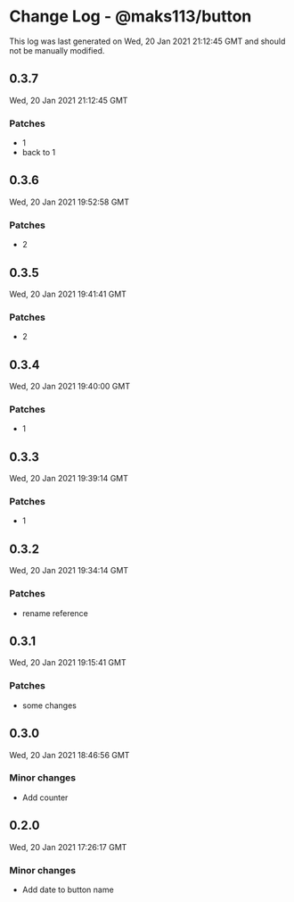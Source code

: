 # Change Log - @maks113/button

This log was last generated on Wed, 20 Jan 2021 21:12:45 GMT and should not be manually modified.

## 0.3.7
Wed, 20 Jan 2021 21:12:45 GMT

### Patches

- 1
- back to 1

## 0.3.6
Wed, 20 Jan 2021 19:52:58 GMT

### Patches

- 2

## 0.3.5
Wed, 20 Jan 2021 19:41:41 GMT

### Patches

- 2

## 0.3.4
Wed, 20 Jan 2021 19:40:00 GMT

### Patches

- 1

## 0.3.3
Wed, 20 Jan 2021 19:39:14 GMT

### Patches

- 1

## 0.3.2
Wed, 20 Jan 2021 19:34:14 GMT

### Patches

- rename reference

## 0.3.1
Wed, 20 Jan 2021 19:15:41 GMT

### Patches

- some changes

## 0.3.0
Wed, 20 Jan 2021 18:46:56 GMT

### Minor changes

- Add counter

## 0.2.0
Wed, 20 Jan 2021 17:26:17 GMT

### Minor changes

- Add date to button name


